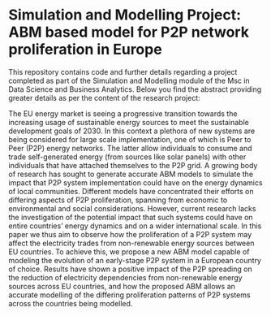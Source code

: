 # Simulation and Modelling Project: ABM based model for P2P network proliferation in Europe
This repository contains code and further details regarding a project completed as part of the Simulation and Modelling module of the Msc in Data Science and Business Analytics. Below you find the abstract providing greater details as per the content of the research project:


The EU energy market is seeing a progressive transition towards the increasing usage of sustainable energy sources to meet the sustainable development goals of 2030. In this context a plethora of new systems are being considered for large scale implementation, one of which is Peer to Peer (P2P) energy networks. The latter allow individuals to consume and trade self-generated energy (from sources like solar panels) with other individuals that have attached themselves to the P2P grid. A growing body of research has sought to generate accurate ABM models to simulate the impact that P2P system implementation could have on the energy dynamics of local communities. Different models have concentrated their efforts on differing aspects of P2P proliferation, spanning from economic to environmental and social considerations. However, current research lacks the investigation of the potential impact that such systems could have on entire countries’ energy dynamics and on a wider international scale. In this paper we thus aim to observe how the proliferation of a P2P system may affect the electricity trades from non-renewable energy sources between EU countries. To achieve this, we propose a new ABM model capable of modeling the evolution of an early-stage P2P system in a European country of choice. Results have shown a positive impact of the P2P spreading on the reduction of electricity dependencies from non-renewable energy sources across EU countries, and how the proposed ABM allows an accurate modelling of the differing proliferation patterns of P2P systems across the countries being modelled.

